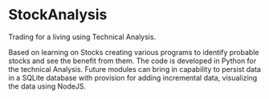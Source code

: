 # StockAnalysis
Trading for a living using Technical Analysis. 

Based on learning on Stocks creating various programs to identify probable stocks and see the benefit from them. The code is developed in Python for the technical Analysis. Future modules can bring in capability to persist data in a SQLite database with provision for adding incremental data, visualizing the data using NodeJS. 
